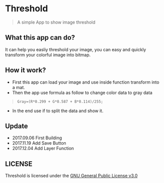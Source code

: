 # Threshold
> A simple App to show image threshold
## What this app can do?
It can help you easliy threshold your image, you can easy and quickly transform your colorful image into bitmap.
## How it work?
* First this app can load your image and use inside function transform into a mat.
* Then the app use formula as follow to change color data to gray data
> `Gray=(R*0.299 + G*0.587 + B*0.114)/255;`
* In the end use if to split the data and show it.
## Update
- 2017.09.06 First Building
- 2017.11.19 Add Save Button
- 2017.12.04 Add Layer Function
## LICENSE
Threshold is licensed under the [GNU General Public License v3.0](https://github.com/zjz1994/Threshold/blob/master/LICENSE)
